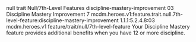 <ability>
  <metadata>
    <class>null</class>
    <feature_type>trait</feature_type>
    <file_dpath>Null/7th-Level Features</file_dpath>
    <item_id>discipline-mastery-improvement</item_id>
    <item_index>03</item_index>
    <item_name>Discipline Mastery Improvement</item_name>
    <level>7</level>
    <scc>mcdm.heroes.v1:feature.trait.null.7th-level-feature:discipline-mastery-improvement</scc>
    <scdc>1.1.1:5.2.4.8:03</scdc>
    <source>mcdm.heroes.v1</source>
    <type>feature/trait/null/7th-level-feature</type>
  </metadata>
  <effects>
    <effect type="mundane">Your Discipline Mastery feature provides additional benefits when you have 12 or more discipline.</effect>
  </effects>
</ability>
